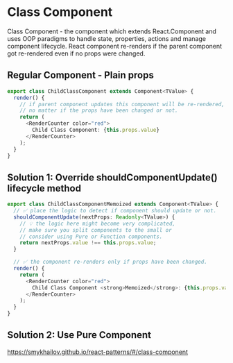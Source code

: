 # Class Component

Class Component - the component which extends React.Component and uses OOP paradigms to handle state, properties, actions and manage component lifecycle. React component re-renders if the parent component got re-rendered even if no props were changed.

## Regular Component - Plain props

```ts
export class ChildClassComponent extends Component<TValue> {
  render() {
    // if parent component updates this component will be re-rendered,
    // no matter if the props have been changed or not.
    return (
      <RenderCounter color="red">
        Child Class Component: {this.props.value}
      </RenderCounter>
    );
  }
}
```

## Solution 1: Override shouldComponentUpdate() lifecycle method

```ts
export class ChildClassComponentMemoized extends Component<TValue> {
  // ✅ place the logic to detect if component should update or not.
  shouldComponentUpdate(nextProps: Readonly<TValue>) {
    // 💡 the logic here might become very complicated,
    // make sure you split components to the small or
    // consider using Pure or Function components.
    return nextProps.value !== this.props.value;
  }

  // ✅ the component re-renders only if props have been changed.
  render() {
    return (
      <RenderCounter color="red">
        Child Class Component <strong>Memoized</strong>: {this.props.value}
      </RenderCounter>
    );
  }
}
```

## Solution 2: Use Pure Component

https://smykhailov.github.io/react-patterns/#/class-component
